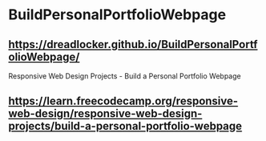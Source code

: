 # BuildPersonalPortfolioWebpage
## https://dreadlocker.github.io/BuildPersonalPortfolioWebpage/
Responsive Web Design Projects - Build a Personal Portfolio Webpage
## https://learn.freecodecamp.org/responsive-web-design/responsive-web-design-projects/build-a-personal-portfolio-webpage
